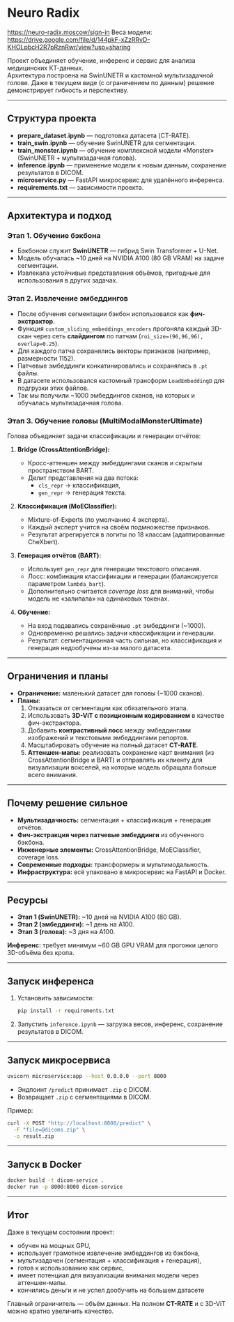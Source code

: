 # Neuro Radix

https://neuro-radix.moscow/sign-in
Веса модели: https://drive.google.com/file/d/144pkF-xZzRRvD-KHOLpbcH2R7pRznRwr/view?usp=sharing

Проект объединяет обучение, инференс и сервис для анализа медицинских КТ-данных.  
Архитектура построена на SwinUNETR и кастомной мультизадачной голове. Даже в текущем виде (с ограничением по данным) решение демонстрирует гибкость и перспективу.

---

## Структура проекта

- **prepare_dataset.ipynb** — подготовка датасета (CT-RATE).  
- **train_swin.ipynb** — обучение SwinUNETR для сегментации.  
- **train_monster.ipynb** — обучение комплексной модели «Monster» (SwinUNETR + мультизадачная голова).  
- **inference.ipynb** — применение модели к новым данным, сохранение результатов в DICOM.  
- **microservice.py** — FastAPI микросервис для удалённого инференса.  
- **requirements.txt** — зависимости проекта.   

---

## Архитектура и подход

### Этап 1. Обучение бэкбона
- Бэкбоном служит **SwinUNETR** — гибрид Swin Transformer + U-Net.  
- Модель обучалась ~10 дней на NVIDIA A100 (80 GB VRAM) на задаче сегментации.  
- Извлекала устойчивые представления объёмов, пригодные для использования в других задачах.

### Этап 2. Извлечение эмбеддингов
- После обучения сегментации бэкбон использовался как **фич-экстрактор**.  
- Функция `custom_sliding_embeddings_encoders` прогоняла каждый 3D-скан через сеть **слайдингом** по патчам (`roi_size=(96,96,96), overlap=0.25`).  
- Для каждого патча сохранялись векторы признаков (например, размерности 1152).  
- Патчевые эмбеддинги конкатинировались и сохранялись в `.pt` файлы.  
- В датасете использовался кастомный трансформ `LoadEmbeddingD` для подгрузки этих файлов.  
- Так мы получили ~1000 эмбеддингов сканов, на которых и обучалась мультизадачная голова.

### Этап 3. Обучение головы (MultiModalMonsterUltimate)
Голова объединяет задачи классификации и генерации отчётов:  

1. **Bridge (CrossAttentionBridge):**  
   - Кросс-аттеншен между эмбеддингами сканов и скрытым пространством BART.  
   - Делит представления на два потока:  
     - `cls_repr` → классификация,  
     - `gen_repr` → генерация текста.  

2. **Классификация (MoEClassifier):**  
   - Mixture-of-Experts (по умолчанию 4 эксперта).  
   - Каждый эксперт учится на своём подмножестве признаков.  
   - Результат агрегируется в логиты по 18 классам (адаптированные CheXbert).  

3. **Генерация отчётов (BART):**  
   - Использует `gen_repr` для генерации текстового описания.  
   - Лосс: комбинация классификации и генерации (балансируется параметром `lambda_bart`).  
   - Дополнительно считается *coverage loss* для вниманий, чтобы модель не «залипала» на одинаковых токенах.  

4. **Обучение:**  
   - На вход подавались сохранённые `.pt` эмбеддинги (~1000).  
   - Одновременно решались задачи классификации и генерации.  
   - Результат: сегментационная часть сильная, но классификация и генерация недообучены из-за малого датасета.  

---

## Ограничения и планы

- **Ограничение:** маленький датасет для головы (~1000 сканов).  
- **Планы:**  
  1. Отказаться от сегментации как обязательного этапа.  
  2. Использовать **3D-ViT с позиционным кодированием** в качестве фич-экстрактора.  
  3. Добавить **контрастивный лосс** между эмбеддингами изображений и текстовыми эмбеддингами репортов.  
  4. Масштабировать обучение на полный датасет **CT-RATE**.  
  5. **Аттеншен-мапы:** реализовать сохранение карт внимания (из CrossAttentionBridge и BART) и отправлять их клиенту для визуализации вокселей, на которые модель обращала больше всего внимания.  

---

## Почему решение сильное

- **Мультизадачность:** сегментация + классификация + генерация отчётов.  
- **Фич-экстракция через патчевые эмбеддинги** из обученного бэкбона.  
- **Инженерные элементы:** CrossAttentionBridge, MoEClassifier, coverage loss.  
- **Современные подходы:** трансформеры и мультимодальность.  
- **Инфраструктура:** всё упаковано в микросервис на FastAPI и Docker.

---

## Ресурсы

- **Этап 1 (SwinUNETR):** ~10 дней на NVIDIA A100 (80 GB).  
- **Этап 2 (эмбеддинги):** ~1 день на A100.  
- **Этап 3 (голова):** ~3 дня на A100.  

**Инференс:** требует минимум ~60 GB GPU VRAM для прогонки целого 3D-объёма без кропа.  

---

## Запуск инференса

1. Установить зависимости:
   ```bash
   pip install -r requirements.txt
   ```
2. Запустить `inference.ipynb` — загрузка весов, инференс, сохранение результатов в DICOM.  

---

## Запуск микросервиса

```bash
uvicorn microservice:app --host 0.0.0.0 --port 8000
```

- Эндпоинт `/predict` принимает `.zip` с DICOM.  
- Возвращает `.zip` с сегментациями в DICOM.  

Пример:
```bash
curl -X POST "http://localhost:8000/predict" \
  -F "file=@dicoms.zip" \
  -o result.zip
```

---

## Запуск в Docker

```bash
docker build -t dicom-service .
docker run -p 8000:8000 dicom-service
```

---

## Итог

Даже в текущем состоянии проект:  
- обучен на мощных GPU,  
- использует грамотное извлечение эмбеддингов из бэкбона,  
- мультизадачен (сегментация + классификация + генерация),  
- готов к использованию как сервис,  
- имеет потенциал для визуализации внимания модели через аттеншен-мапы.
- кончились деньги и не успел дообучить на большем датасете 

Главный ограничитель — объём данных. На полном **CT-RATE** и с 3D-ViT можно кратно увеличить качество.
